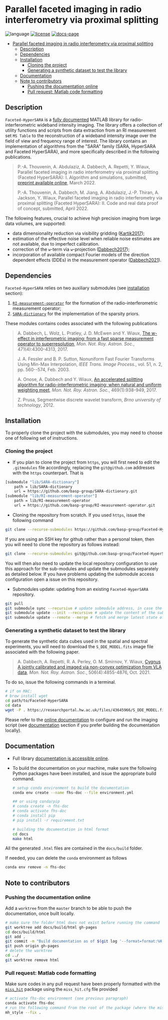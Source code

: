 # Parallel faceted imaging in radio interferometry via proximal splitting

![language](https://img.shields.io/badge/language-MATLAB-orange.svg)
[![license](https://img.shields.io/badge/license-GPL--3.0-brightgreen.svg)](LICENSE)
[![docs-page](https://img.shields.io/badge/docs-latest-blue)](https://basp-group.github.io/Faceted-HyperSARA/index.html)

- [Parallel faceted imaging in radio interferometry via proximal splitting](#parallel-faceted-imaging-in-radio-interferometry-via-proximal-splitting)
  - [Description](#description)
  - [Dependencies](#dependencies)
  - [Installation](#installation)
    - [Cloning the project](#cloning-the-project)
    - [Generating a synthetic dataset to test the library](#generating-a-synthetic-dataset-to-test-the-library)
  - [Documentation](#documentation)
  - [Note to contributors](#note-to-contributors)
    - [Pushing the documentation online](#pushing-the-documentation-online)
    - [Pull request: Matlab code formatting](#pull-request-matlab-code-formatting)

## Description

``Faceted-HyperSARA`` is a [fully documented]((https://basp-group.github.io/Faceted-HyperSARA/index.html)) MATLAB library for radio-interferometric wideband intensity imaging. The library offers a collection of utility functions and scripts from data extraction from an RI measurement set ``MS Table`` to the reconstruction of a wideband intensity image over the field of view and frequency range of interest. The library contains an implementation of algorithms from the "SARA" family (SARA,
HyperSARA and Faceted HyperSARA), and more specifically described in the following publications. 

>P.-A. Thouvenin, A. Abdulaziz, A. Dabbech, A. Repetti, Y. Wiaux, Parallel faceted imaging in radio interferometry via proximal splitting (Faceted HyperSARA): I. Algorithm and simulations, submitted, [preprint available online](https://arxiv.org/abs/2003.07358), March 2022.  
>
>P.-A. Thouvenin, A. Dabbech, M. Jiang, A. Abdulaziz, J.-P. Thiran, A. Jackson, Y. Wiaux, Parallel faceted imaging in radio interferometry via proximal splitting (Faceted HyperSARA): II. Code and real data proof of concept, submitted, April  2022.

The following features, crucial to achieve high precision imaging from large data volumes, are supported:

- data dimensionality reduction via visibility gridding ([Kartik2017](https://academic.oup.com/mnras/article/468/2/2382/3061880));
- estimation of the effective noise level when reliable noise estimates are not available, due to imperfect calibration.
- correction of the `w`-term via `w`-projection ([Dabbech2017](https://academic.oup.com/mnras/article/471/4/4300/3965853));
- incorporation of available compact Fourier models of the direction dependent effects (DDEs) in the measurement operator ([Dabbech2021](https://academic.oup.com/mnras/article-abstract/506/4/4855/6315336?redirectedFrom=fulltext)).

## Dependencies 

``Faceted-HyperSARA`` relies on two auxiliary submodules (see [installation](#installation) section):

1. [`RI-measurement-operator`](https://github.com/basp-group/RI-measurement-operator) for the formation of the radio-interferometric measurement operator;
2. [`SARA-dictionary`](https://github.com/basp-group/SARA-dictionary) for the implementation of the sparsity priors.

These modules contains codes associated with the following publications

> A. Dabbech, L. Wolz, L. Pratley, J. D. McEwen and Y. Wiaux, [The w-effect in interferometric imaging: from a fast sparse measurement operator to superresolution](http://dx.doi.org/10.1093/mnras/stx1775), *Mon. Not. Roy. Astron. Soc.*, 471(4):4300-4313, 2017.
>
> J. A. Fessler and B. P. Sutton, Nonuniform Fast Fourier Transforms Using Min-Max Interpolation, *IEEE Trans. Image Process.*, vol. 51, n. 2, pp. 560--574, Feb. 2003.
>
> A. Onose, A. Dabbech and Y. Wiaux, [An accelerated splitting algorithm for radio-interferometric imaging: when natural and uniform weighting meet](http://dx.doi.org/10.1093/mnras/stx755), *Mon. Not. Roy. Astron. Soc.*, 469(1):938-949, 2017.
> 
> Z. Prusa, Segmentwise discrete wavelet transform, *Brno university of technology*, 2012.

## Installation

To properly clone the project with the submodules, you may need to choose one of following set of instructions.

### Cloning the project

- If you plan to clone the project from `https`, you will first need to edit the `.gitmodules` file accordingly, replacing the `git@github.com` addresses with the `https` counterpart. That is

```bash
[submodule "lib/SARA-dictionary"]
	path = lib/SARA-dictionary
	url = https://github.com/basp-group/SARA-dictionary.git
[submodule "lib/RI-measurement-operator"]
	path = lib/RI-measurement-operator
	url = https://github.com/basp-group/RI-measurement-operator.git
```

- Cloning the repository from scratch. If you used `https`, issue the following command

```bash
git clone --recurse-submodules https://github.com/basp-group/Faceted-HyperSARA.git
```

If you are using an SSH key for github rather than a personal token, then you will need to clone the repository as follows instead:

```bash
git clone --recurse-submodules git@github.com:basp-group/Faceted-HyperSARA.git
```

You will then also need to update the local repository configuration to use this approach for the sub-modules and update the submodules separately as detailed below. If you have problems updating the submodule access configuration open a issue on this repository.

- Submodules update: updating from an existing `Faceted-HyperSARA` repository.

```bash
git pull
git submodule sync --recursive # update submodule address, in case the url has changed
git submodule update --init --recursive # update the content of the submodules
git submodule update --remote --merge # fetch and merge latest state of the submodule
```

### Generating a synthetic dataset to test the library

To generate the synthetic data cubes used in the spatial and spectral experiments, you will need to download the `S_DDE_MODEL.fits` image file associated with the following paper.

> A. Dabbech, A. Repetti, R. A. Perley, O. M. Smirnov, Y. Wiaux, [Cygnus A jointly calibrated and imaged via non-convex optimization from VLA data](https://doi.org/10.1093/mnras/stab1903), *Mon. Not. Roy. Astron. Soc.*, 506(4):4855-4876, Oct. 2021.

To do so, issue the following commands in a terminal.

```bash
# if on MAC: 
# brew install wget
cd path/to/Faceted-HyperSARA
cd data
wget -P . https://researchportal.hw.ac.uk/files/43645966/S_DDE_MODEL.fits
```

Please refer to the [online documentation](https://basp-group.github.io/Faceted-HyperSARA/index.html) to configure and run the imaging script (see [documentation](#documentation) section if you prefer building the documentation locally).

<!-- ## Configuration

To reproduce the experiments on the Cirrus HPC system ([https://www.cirrus.ac.uk](https://www.cirrus.ac.uk)), configure the `.csv` file contained in `imaging/spatial` or `imaging/spectral` as required and run the following

```bash
cd path/to/Faceted-HyperSARA
module load anaconda/python3
# configure / update the python job script
vi job_spatial.py
python job_spatial.py
```
Cirrus is configured with Matlab and python installed using the module system and uses the Slurm batch system. If your system is configured differently then the batch files (`run_simulation.slurm` in the `imaging/spatial` or `imaging/spectral` directories) will need to be altered to fit your system setup. -->

## Documentation

- Full library [documentation is accessible online](https://basp-group.github.io/Faceted-HyperSARA/index.html).

- To build the documentation on your machine, make sure the following Python packages have been installed, and issue the appropriate build command.

    ```bash
    # setup conda environment to build the documentation
    conda env create --name fhs-doc --file environment.yml

    ## or using conda/pip
    # conda create -n fhs-doc
    # conda activate fhs-doc
    # conda install pip
    # pip install -r requirement.txt

    # building the documentation in html format
    cd docs
    make html
    ```

All the generated ``.html`` files are contained in the ``docs/build`` folder.

If needed, you can delete the `conda` environment as follows

```bash
conda env remove -n fhs-doc
```

## Note to contributors

### Pushing the documentation online

Add a `worktree` from the `master` branch to be able to push the documentation, once built locally.

```bash
# make sure the folder html does not exist before running the command
git worktree add docs/build/html gh-pages
cd docs/build/html
git add .
git commit -m "Build documentation as of $(git log '--format=format:%H' master -1)"
git push origin gh-pages
# delete the worktree
cd ../
git worktree remove html
```

### Pull request: Matlab code formatting

Make sure codes in any pull request have been properly formatted with the [`miss_hit`](https://pypi.org/project/miss-hit/) package using the `miss_hit.cfg` file provided

```bash
# activate fhs-doc environment (see previous paragraph)
conda activate fhs-doc
# run the following command from the root of the package (where the miss_hit.cfg file is)
mh_style --fix .
```
